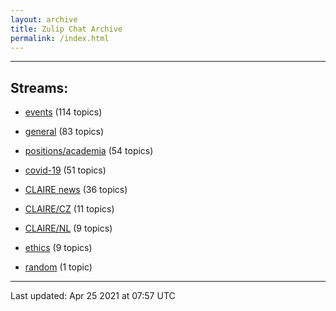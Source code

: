 ```yaml
---
layout: archive
title: Zulip Chat Archive
permalink: /index.html
---
```


---

## Streams:

* [events](stream/201207-events/index.html) (114 topics)

* [general](stream/201199-general/index.html) (83 topics)

* [positions/academia](stream/203258-positions/academia/index.html) (54 topics)

* [covid-19](stream/226112-covid-19/index.html) (51 topics)

* [CLAIRE news](stream/201957-CLAIRE-news/index.html) (36 topics)

* [CLAIRE/CZ](stream/203399-CLAIRE/CZ/index.html) (11 topics)

* [CLAIRE/NL](stream/203255-CLAIRE/NL/index.html) (9 topics)

* [ethics](stream/228366-ethics/index.html) (9 topics)

* [random](stream/202125-random/index.html) (1 topic)

<hr><p>Last updated: Apr 25 2021 at 07:57 UTC</p>